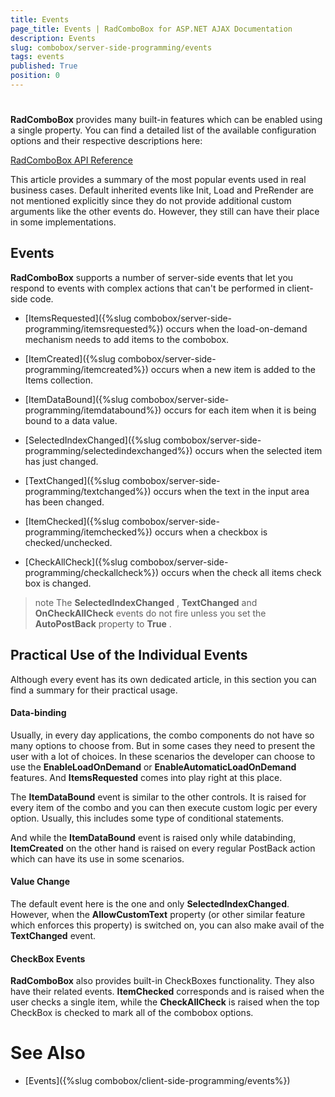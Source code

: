 ```yaml
---
title: Events
page_title: Events | RadComboBox for ASP.NET AJAX Documentation
description: Events
slug: combobox/server-side-programming/events
tags: events
published: True
position: 0
---
```


# 

**RadComboBox** provides many built-in features which can be enabled using a single property. You can find a detailed list of the available configuration options and their respective descriptions here:

[RadComboBox API Reference](https://docs.telerik.com/devtools/aspnet-ajax/api/server/Telerik.Web.UI/RadComboBox)

This article provides a summary of the most popular events used in real business cases. Default inherited events like Init, Load and PreRender are not mentioned explicitly since they do not provide additional custom arguments like the other events do. However, they still can have their place in some implementations.

## Events

**RadComboBox** supports a number of server-side events that let you respond to events with complex actions that can't be performed in client-side code.

* [ItemsRequested]({%slug combobox/server-side-programming/itemsrequested%}) occurs when the load-on-demand mechanism needs to add items to the combobox.

* [ItemCreated]({%slug combobox/server-side-programming/itemcreated%}) occurs when a new item is added to the Items collection.

* [ItemDataBound]({%slug combobox/server-side-programming/itemdatabound%}) occurs for each item when it is being bound to a data value.

* [SelectedIndexChanged]({%slug combobox/server-side-programming/selectedindexchanged%}) occurs when the selected item has just changed.

* [TextChanged]({%slug combobox/server-side-programming/textchanged%}) occurs when the text in the input area has been changed.

* [ItemChecked]({%slug combobox/server-side-programming/itemchecked%}) occurs when a checkbox is checked/unchecked.

* [CheckAllCheck]({%slug combobox/server-side-programming/checkallcheck%}) occurs when the check all items check box is changed.

>note The **SelectedIndexChanged** , **TextChanged** and **OnCheckAllCheck** events do not fire unless you set the **AutoPostBack** property to **True** .
>

## Practical Use of the Individual Events

Although every event has its own dedicated article, in this section you can find a summary for their practical usage.

#### Data-binding

Usually, in every day applications, the combo components do not have so many options to choose from. But in some cases they need to present the user with a lot of choices. In these scenarios the developer can choose to use the **EnableLoadOnDemand** or **EnableAutomaticLoadOnDemand** features. And **ItemsRequested** comes into play right at this place.

The **ItemDataBound** event is similar to the other controls. It is raised for every item of the combo and you can then execute custom logic per every option. Usually, this includes some type of conditional statements.

And while the **ItemDataBound** event is raised only while databinding, **ItemCreated** on the other hand is raised on every regular PostBack action which can have its use in some scenarios.

#### Value Change   

The default event here is the one and only **SelectedIndexChanged**. However, when the **AllowCustomText** property (or other similar feature which enforces this property) is switched on, you can also make avail of the **TextChanged** event.

#### CheckBox Events

**RadComboBox** also provides built-in CheckBoxes functionality. They also have their related events. **ItemChecked** corresponds and is raised when the user checks a single item, while the **CheckAllCheck** is raised when the top CheckBox is checked to mark all of the combobox options.


# See Also

 * [Events]({%slug combobox/client-side-programming/events%})
